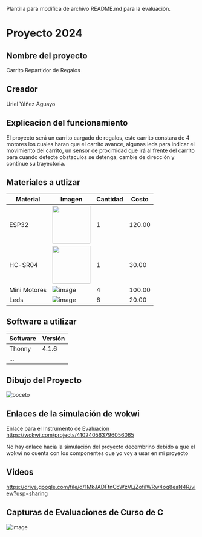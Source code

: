 Plantilla para modifica  de archivo README.md para la evaluación.

# Proyecto 2024
## Nombre del proyecto
Carrito Repartidor de Regalos
## Creador
Uriel Yáñez Aguayo
## Explicacion del funcionamiento
El proyecto será un carrito cargado de regalos, este carrito constara de 4 motores los cuales haran que el carrito avance, algunas leds para indicar el movimiento del carrito, un sensor de proximidad que irá al frente del carrito para cuando detecte obstaculos se detenga, cambie de dirección y continue su trayectoria.

## Materiales a utlizar
|Material|Imagen|Cantidad|Costo|
|--|--|--|--|
|ESP32|<img src="https://github.com/user-attachments/assets/0d280367-493e-4f7c-a587-36e1f822116b" width="100"/>|1|120.00|
|HC-SR04|<img width="100" src="https://github.com/user-attachments/assets/e8f3a364-83e3-4194-9eb1-15547012fb1b" />|1|30.00|
|Mini Motores|![image](https://github.com/user-attachments/assets/2f80d12d-8b6c-4bba-a4b2-d0623acab022)|4|100.00|
|Leds|![image](https://github.com/user-attachments/assets/dcbb8e7d-bcc9-44ff-b03b-9cfcca2d66f8)|6|20.00|

## Software a utilizar
|Software|Versión|
|--|--|
|Thonny|4.1.6|
|...||

## Dibujo del Proyecto
![boceto](https://github.com/user-attachments/assets/520d5ca6-cf51-4ed4-ae53-3ecbfb7d2f37)


## Enlaces de la simulación de wokwi
Enlace para el Instrumento de Evaluación https://wokwi.com/projects/410240563796056065

No hay enlace hacia la simulación del proyecto decembrino debido a que el wokwi no cuenta con los componentes que yo voy a usar en mi proyecto

## Videos
https://drive.google.com/file/d/1MkJADFtnCcWzVLjZofilWRw4oq8eaN4R/view?usp=sharing

## Capturas de Evaluaciones de Curso de C
![image](https://github.com/user-attachments/assets/d8b5cf0a-1af9-429b-b13e-cbfb4d170c3b)

